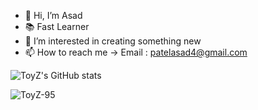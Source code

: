 - 👋 Hi, I’m Asad
- 📚 Fast Learner
- 👀 I’m interested in creating something new
- 📫 How to reach me -> Email : patelasad4@gmail.com

![ToyZ's GitHub stats](https://github-readme-stats.vercel.app/api?username=ToyZ-95&count_private=true&show_icons=true&theme=gotham)

<p><img align="center" src="https://github-readme-streak-stats.herokuapp.com/?user=ToyZ-95" alt="ToyZ-95" /></p>

<!---
ToyZ-95/ToyZ-95 is a ✨ special ✨ repository because its `README.md` (this file) appears on your GitHub profile.
You can click the Preview link to take a look at your changes.
--->
